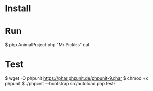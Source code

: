 # Install

# Run
$ php AnimalProject.php "Mr Pickles" cat

# Test
$ wget -O phpunit https://phar.phpunit.de/phpunit-9.phar
$ chmod +x phpunit
$ ./phpunit --bootstrap src/autoload.php tests